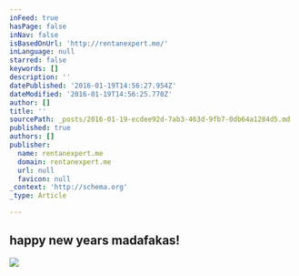 ```yaml
---
inFeed: true
hasPage: false
inNav: false
isBasedOnUrl: 'http://rentanexpert.me/'
inLanguage: null
starred: false
keywords: []
description: ''
datePublished: '2016-01-19T14:56:27.954Z'
dateModified: '2016-01-19T14:56:25.770Z'
author: []
title: ''
sourcePath: _posts/2016-01-19-ecdee92d-7ab3-463d-9fb7-0db64a1284d5.md
published: true
authors: []
publisher:
  name: rentanexpert.me
  domain: rentanexpert.me
  url: null
  favicon: null
_context: 'http://schema.org'
_type: Article

---
```

## **happy new years madafakas!**
![](http://45.media.tumblr.com/58b9f34afd7e356d95228c9952743d1d/tumblr_ni83ojQyWt1tcf312o1_400.gif)